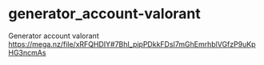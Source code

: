# generator_account-valorant
Generator account valorant https://mega.nz/file/xRFQHDIY#7BhI_pipPDkkFDsI7mGhEmrhblVGfzP9uKpHG3ncmAs
